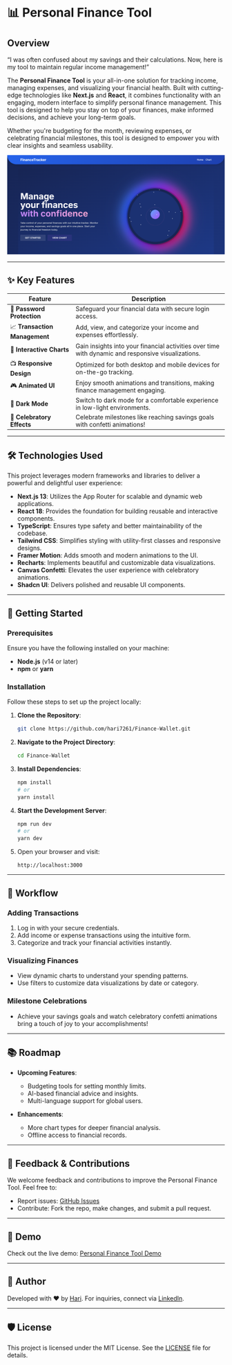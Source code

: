 # 📊 Personal Finance Tool

## Overview

“I was often confused about my savings and their calculations. Now, here is my tool to maintain regular income management!”

The **Personal Finance Tool** is your all-in-one solution for tracking income, managing expenses, and visualizing your financial health. Built with cutting-edge technologies like **Next.js** and **React**, it combines functionality with an engaging, modern interface to simplify personal finance management. This tool is designed to help you stay on top of your finances, make informed decisions, and achieve your long-term goals.

Whether you're budgeting for the month, reviewing expenses, or celebrating financial milestones, this tool is designed to empower you with clear insights and seamless usability.

![img](./image.png)

---

## ✨ Key Features

| **Feature**                  | **Description**                                                                                       |
|------------------------------|-------------------------------------------------------------------------------------------------------|
| 🔐 **Password Protection**    | Safeguard your financial data with secure login access.                                               |
| 📈 **Transaction Management** | Add, view, and categorize your income and expenses effortlessly.                                       |
| 🎨 **Interactive Charts**      | Gain insights into your financial activities over time with dynamic and responsive visualizations.      |
| 📺 **Responsive Design**       | Optimized for both desktop and mobile devices for on-the-go tracking.                                   |
| 🎮 **Animated UI**             | Enjoy smooth animations and transitions, making finance management engaging.                           |
| 🌌 **Dark Mode**              | Switch to dark mode for a comfortable experience in low-light environments.                            |
| 🎉 **Celebratory Effects**    | Celebrate milestones like reaching savings goals with confetti animations!                             |

---

## 🛠️ Technologies Used

This project leverages modern frameworks and libraries to deliver a powerful and delightful user experience:

- **Next.js 13**: Utilizes the App Router for scalable and dynamic web applications.
- **React 18**: Provides the foundation for building reusable and interactive components.
- **TypeScript**: Ensures type safety and better maintainability of the codebase.
- **Tailwind CSS**: Simplifies styling with utility-first classes and responsive designs.
- **Framer Motion**: Adds smooth and modern animations to the UI.
- **Recharts**: Implements beautiful and customizable data visualizations.
- **Canvas Confetti**: Elevates the user experience with celebratory animations.
- **Shadcn UI**: Delivers polished and reusable UI components.

---

## 🔧 Getting Started

### Prerequisites

Ensure you have the following installed on your machine:

- **Node.js** (v14 or later)
- **npm** or **yarn**

### Installation

Follow these steps to set up the project locally:

1. **Clone the Repository**:
   ```bash
   git clone https://github.com/hari7261/Finance-Wallet.git
   ```

2. **Navigate to the Project Directory**:
   ```bash
   cd Finance-Wallet
   ```

3. **Install Dependencies**:
   ```bash
   npm install
   # or
   yarn install
   ```

4. **Start the Development Server**:
   ```bash
   npm run dev
   # or
   yarn dev
   ```

5. Open your browser and visit:
   ```
   http://localhost:3000
   ```

---

## 🔄 Workflow

### Adding Transactions
1. Log in with your secure credentials.
2. Add income or expense transactions using the intuitive form.
3. Categorize and track your financial activities instantly.

### Visualizing Finances
- View dynamic charts to understand your spending patterns.
- Use filters to customize data visualizations by date or category.

### Milestone Celebrations
- Achieve your savings goals and watch celebratory confetti animations bring a touch of joy to your accomplishments!

---

## 📚 Roadmap

- **Upcoming Features**:
  - Budgeting tools for setting monthly limits.
  - AI-based financial advice and insights.
  - Multi-language support for global users.

- **Enhancements**:
  - More chart types for deeper financial analysis.
  - Offline access to financial records.

---

## 📧 Feedback & Contributions

We welcome feedback and contributions to improve the Personal Finance Tool. Feel free to:

- Report issues: [GitHub Issues](https://github.com/hari7261/Finance-Wallet/issues)
- Contribute: Fork the repo, make changes, and submit a pull request.

---

## 🚀 Demo

Check out the live demo:
[Personal Finance Tool Demo](https://finance-wallet.vercel.app/)

---

## 👤 Author

Developed with ❤️ by [Hari](https://github.com/hari7261). For inquiries, connect via [LinkedIn](https://linkedin.com/in/your-profile).

---

## 🛡️ License

This project is licensed under the MIT License. See the [LICENSE](LICENSE) file for details.

